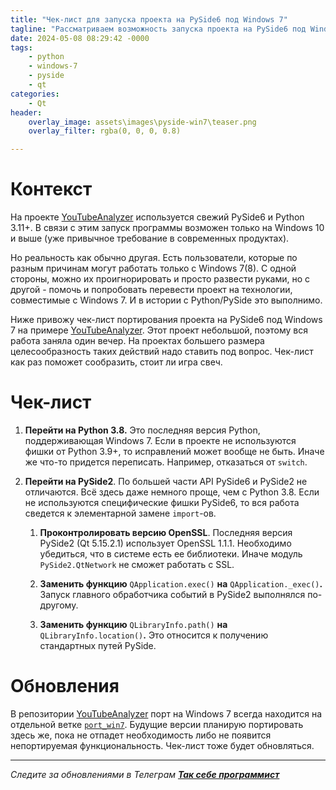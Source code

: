 ```yaml
---
title: "Чек-лист для запуска проекта на PySide6 под Windows 7"
tagline: "Рассматриваем возможность запуска проекта на PySide6 под Windows 7 путем перехода на PySide2"
date: 2024-05-08 08:29:42 -0000
tags: 
    - python
    - windows-7
    - pyside
    - qt
categories:
    - Qt
header:
    overlay_image: assets\images\pyside-win7\teaser.png
    overlay_filter: rgba(0, 0, 0, 0.8)

---
```


# Контекст

На проекте [YouTubeAnalyzer](https://github.com/trots/youtube-analyzer) используется свежий PySide6 и Python 3.11+. В связи с этим запуск программы возможен только на Windows 10 и выше (уже привычное требование в современных продуктах).

Но реальность как обычно другая. Есть пользователи, которые по разным причинам могут работать только с Windows 7(8). С одной стороны, можно их проигнорировать и просто развести руками, но с другой - помочь и попробовать перевести проект на технологии, совместимые с Windows 7. И в истории с Python/PySide это выполнимо.

Ниже привожу чек-лист портирования проекта на PySide6 под Windows 7 на примере [YouTubeAnalyzer](https://github.com/trots/youtube-analyzer). Этот проект небольшой, поэтому вся работа заняла один вечер. На проектах большего размера целесообразность таких действий надо ставить под вопрос. Чек-лист как раз поможет сообразить, стоит ли игра свеч.

# Чек-лист

1. **Перейти на Python 3.8.** Это последняя версия Python, поддерживающая Windows 7. Если в проекте не используются фишки от Python 3.9+, то исправлений может вообще не быть. Иначе же что-то придется переписать. Например, отказаться от `switch`.
    
2. **Перейти на PySide2**. По большей части API PySide6 и PySide2 не отличаются. Всё здесь даже немного проще, чем с Python 3.8. Если не используются специфические фишки PySide6, то вся работа сведется к элементарной замене `import`\-ов.
    
    1. **Проконтролировать версию OpenSSL**. Последняя версия PySide2 (Qt 5.15.2.1) использует OpenSSL 1.1.1. Необходимо убедиться, что в системе есть ее библиотеки. Иначе модуль `PySide2.QtNetwork` не сможет работать с SSL.
        
    2. **Заменить функцию** `QApplication.exec()` **на** `QApplication._exec()`**.** Запуск главного обработчика событий в PySide2 выполнялся по-другому.
        
    3. **Заменить функцию** `QLibraryInfo.path()` **на** `QLibraryInfo.location()`**.** Это относится к получению стандартных путей PySide.
        

# Обновления

В репозитории [YouTubeAnalyzer](https://github.com/trots/youtube-analyzer) порт на Windows 7 всегда находится на отдельной ветке [`port_win7`](https://github.com/trots/youtube-analyzer/tree/port_win7). Будущие версии планирую портировать здесь же, пока не отпадет необходимость либо не появится непортируемая функциональность. Чек-лист тоже будет обновляться.

---

*Следите за обновлениями в Телеграм* [***Так себе программист***](https://t.me/mediocre_developer)